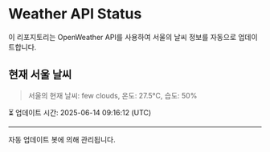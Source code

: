 
# Weather API Status

이 리포지토리는 OpenWeather API를 사용하여 서울의 날씨 정보를 자동으로 업데이트합니다.

## 현재 서울 날씨
> 서울의 현재 날씨: few clouds, 온도: 27.5°C, 습도: 50%

⏳ 업데이트 시간: 2025-06-14 09:16:12 (UTC)

---
자동 업데이트 봇에 의해 관리됩니다.
